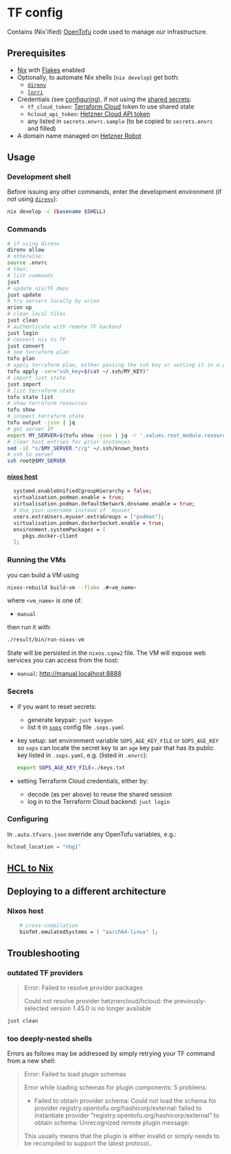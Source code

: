 # TF config

Contains (Nix'ified) [OpenTofu](https://opentofu.org/) code used to manage our infrastructure.

## Prerequisites

- [Nix](https://nix.dev/) with [Flakes](https://wiki.nixos.org/wiki/Flakes) enabled
- Optionally, to automate Nix shells (`nix develop`) get both:
  - [`direnv`](https://github.com/nix-community/direnv)
  - [`lorri`](https://github.com/nix-community/lorri)
- Credentials (see [configuring](#configuring)), if not using the [shared secrets](#secrets):
  - `tf_cloud_token`: [Terraform Cloud](https://app.terraform.io/) token to use shared state
  - `hcloud_api_token`: [Hetzner Cloud API token](https://docs.hetzner.com/cloud/api/getting-started/generating-api-token)
  - any listed in `secrets.envrc.sample` (to be copied to `secrets.envrc` and filled)
- A domain name managed on [Hetzner Robot](https://robot.hetzner.com/)

## Usage

### Development shell

Before issuing any other commands, enter the development environment (if not using [`direnv`](https://zero-to-flakes.com/direnv)):

```sh
nix develop -c (basename $SHELL)
```

### Commands

```sh
# if using direnv
direnv allow
# otherwise:
source .envrc
# then:
# list commands
just
# update nix/TF deps
just update
# try servers locally by arion
arion up
# clear local files
just clean
# authenticate with remote TF backend
just login
# convert nix to TF
just convert
# see terraform plan
tofu plan
# apply terraform plan, either passing the ssh key or setting it in e.g. secrets.auto.tfvars.json
tofu apply -var="ssh_key=$(cat ~/.ssh/MY_KEY)"
# import lost state
just import
# list terraform state
tofu state list
# show terraform resources
tofu show
# inspect terraform state
tofu output -json | jq
# get server IP
export MY_SERVER=$(tofu show -json | jq -r '.values.root_module.resources[] | select(.address == "hcloud_server.combined") | .values.ipv4_address')
# clear host entries for prior instances
sed -iE "s/$MY_SERVER.*//g" ~/.ssh/known_hosts
# ssh to server
ssh root@$MY_SERVER
```

#### [nixos host](https://github.com/hercules-ci/arion/issues/122)

```nix
  systemd.enableUnifiedCgroupHierarchy = false;
  virtualisation.podman.enable = true;
  virtualisation.podman.defaultNetwork.dnsname.enable = true;
  # Use your username instead of `myuser`
  users.extraUsers.myuser.extraGroups = ["podman"];
  virtualisation.podman.dockerSocket.enable = true;
  environment.systemPackages = [
     pkgs.docker-client
  ];
```

### Running the VMs

you can build a VM using

```sh
nixos-rebuild build-vm --flake .#<vm_name>
```

where `<vm_name>` is one of:
- `manual`

then run it with:

```sh
./result/bin/run-nixos-vm
```

State will be persisted in the `nixos.cqow2` file.
The VM will expose web services you can access from the host:

- `manual`: <http://manual.localhost:8888>

### Secrets

- if you want to reset secrets:
  - generate keypair: `just keygen`
  - list it in [`sops`](https://getsops.io/) config file `.sops.yaml`
- key setup: set environment variable `SOPS_AGE_KEY_FILE` or `SOPS_AGE_KEY` so `sops` can locate the secret key to an `age` key pair that has its public key listed in `.sops.yaml`, e.g. (listed in `.envrc`):

    ```sh
    export SOPS_AGE_KEY_FILE=./keys.txt
    ```

- setting Terraform Cloud credentials, either by:
  - decode (as per above) to reuse the shared session
  - log in to the Terraform Cloud backend: `just login`

### Configuring

In `.auto.tfvars.json` override any OpenTofu variables, e.g.:

```tfvars
hcloud_location = "nbg1"
```

## [HCL to Nix](https://gist.github.com/KiaraGrouwstra/249ede6a7dfc00ea44d85bc6bdbcd875)

## Deploying to a different architecture

### Nixos host

```nix
    # cross-compilation
    binfmt.emulatedSystems = [ "aarch64-linux" ];
```

## Troubleshooting

### outdated TF providers

> Error: Failed to resolve provider packages
>
> Could not resolve provider hetznercloud/hcloud: the previously-selected version 1.45.0 is no longer available

```sh
just clean
```

### too deeply-nested shells

Errors as follows may be addressed by simply retrying your TF command from a new shell:

> Error: Failed to load plugin schemas
>
> Error while loading schemas for plugin components: 5 problems:
>
> - Failed to obtain provider schema: Could not load the schema for provider registry.opentofu.org/hashicorp/external: failed to instantiate provider
> "registry.opentofu.org/hashicorp/external" to obtain schema: Unrecognized remote plugin message:
>
> This usually means that the plugin is either invalid or simply
> needs to be recompiled to support the latest protocol..
